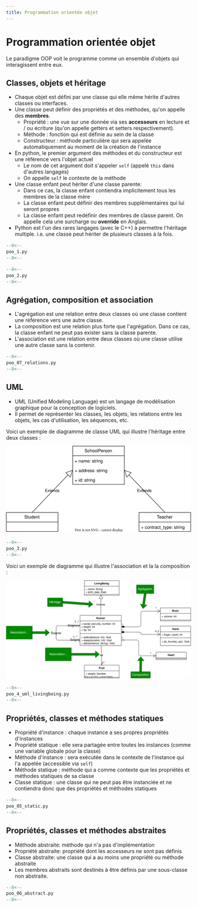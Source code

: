 ```yaml
---
title: Programmation orientée objet
---
```


# Programmation orientée objet

Le paradigme OOP voit le programme comme un ensemble d'objets qui interagissent entre eux.

## Classes, objets et héritage

- Chaque objet est défini par une classe qui elle même hérite d'autres classes ou interfaces.
- Une classe peut définir des propriétés et des méthodes, qu'on appelle des **membres**.
    - Propriété : une vue sur une donnée via ses **accesseurs** en lecture et / ou écriture (qu'on appelle getters et setters respectivement).
    - Méthode : fonction qui est définie au sein de la classe
    - Constructeur : méthode particulière qui sera appelée automatiquement au moment de la création de l'instance
- En python, le premier argument des méthodes et du constructeur est une référence vers l'objet actuel
    - Le nom de cet argument doit s'appeler `self` (appelé `this` dans d'autres langages)
    - On appelle `self` le contexte de la méthode
- Une classe enfant peut hériter d'une classe parente:
    - Dans ce cas, la classe enfant contiendra implicitement tous les membres de la classe mère
    - La classe enfant peut définir des membres supplémentaires qui lui seront propres
    - La classe enfant peut redéfinir des membres de classe parent. On appelle cela une surcharge ou **override** en Anglais.
- Python est l'un des rares langages (avec le C++) à permettre l'héritage multiple. i.e. une classe peut hériter de plusieurs classes à la fois.

```py title="Définition d'une classe"
--8<--
poo_1.py
--8<--
```

```py title="Héritage"
--8<--
poo_2.py
--8<--
```

## Agrégation, composition et association

- L'agrégation est une relation entre deux classes où une classe contient une référence vers une autre classe.
- La composition est une relation plus forte que l'agrégation. Dans ce cas, la classe enfant ne peut pas exister sans la classe parente.
- L'association est une relation entre deux classes où une classe utilise une autre classe sans la contenir.

```py
--8<--
poo_07_relations.py
--8<--
```

## UML

- UML (Unified Modeling Language) est un langage de modélisation graphique pour la conception de logiciels.
- Il permet de représenter les classes, les objets, les relations entre les objets, les cas d'utilisation, les séquences, etc.

Voici un exemple de diagramme de classe UML qui illustre l'héritage entre deux classes :

![Exemple UML](./img/01-poo.drawio.svg)

```py title="Deux classes qui héritent d'une classe"
--8<--
poo_3.py
--8<--
```

Voici un exemple de diagramme qui illustre l'association et la la composition :

![Diagramme UML](./img/02-poo.drawio.svg)

```py title="Deux classes qui héritent d'une classe"
--8<--
poo_4_uml_livingbeing.py
--8<--
```

## Propriétés, classes et méthodes statiques

- Propriété d'instance : chaque instance a ses propres propriétés d'instances
- Propriété statique : elle sera partagée entre toutes les instances (comme une variable globale pour la classe)
- Méthode d'instance : sera exécutée dans le contexte de l'instance qui l'a appelée (accessible via `self`)
- Méthode statique : méthode qui a comme contexte que les propriétés et méthodes statiques de sa classe
- Classe statique : une classe qui ne peut pas être instanciée et ne contiendra donc que des propriétés et méthodes statiques

```py
--8<--
poo_05_static.py
--8<--
```

## Propriétés, classes et méthodes abstraites

- Méthode abstraite: méthode qui n'a pas d'implémentation
- Propriété abstraite: propriété dont les accesseurs ne sont pas définis
- Classe abstraite: une classe qui a au moins une propriété ou méthode abstraite
- Les membres abstraits sont destinés à être définis par une sous-classe non abstraite.

```py
--8<--
poo_06_abstract.py
--8<--
```
